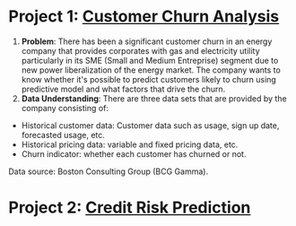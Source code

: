 # Project 1: [Customer Churn Analysis](https://github.com/waldysetio/customer-churn-analysis)
1. **Problem**: There has been a significant customer churn in an energy company that provides corporates with gas and electricity utility particularly in its SME (Small and Medium Entreprise) segment due to new power liberalization of the energy market. The company wants to know whether it's possible to predict customers likely to churn using predictive model and what factors that drive the churn. 
2. **Data Understanding**: There are three data sets that are provided by the company consisting of:
- Historical customer data: Customer data such as usage, sign up date, forecasted usage, etc.
- Historical pricing data: variable and fixed pricing data, etc.
- Churn indicator: whether each customer has churned or not.  

Data source: Boston Consulting Group (BCG Gamma).

# Project 2: [Credit Risk Prediction](https://github.com/waldysetio/credit-risk)

